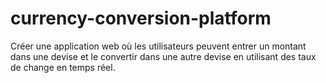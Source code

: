 # currency-conversion-platform
Créer une application web où les utilisateurs peuvent entrer un montant dans une devise et le convertir dans une autre devise en utilisant des taux de change en temps réel.
